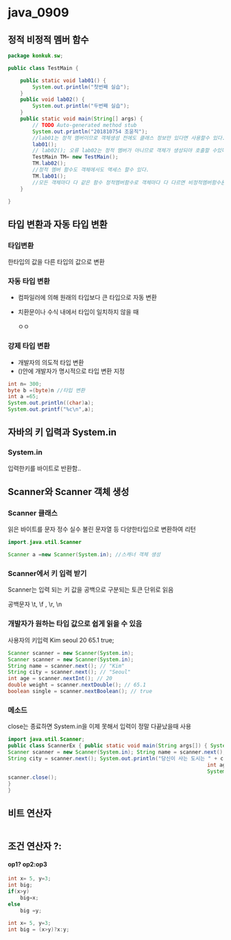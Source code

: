 # java_0909

## 정적 비정적 멤버 함수

```java
package konkuk.sw;

public class TestMain {

	public static void lab01() {
		System.out.println("첫번째 실습");
	}
	public void lab02() {
		System.out.println("두번째 실습");
	}
	public static void main(String[] args) {
		// TODO Auto-generated method stub
		System.out.println("201810754 조윤직");
		//lab01는 정적 멤버이므로 객체생성 전에도 클래스 정보만 있다면 사용할수 있다.
		lab01();
		// lab02(); 오류 lab02는 정적 멤버가 아니므로 객체가 생성되야 호출할 수있다.
		TestMain TM= new TestMain();
		TM.lab02();
		//정적 멤버 함수도 객체에서도 액세스 할수 있다.
		TM.lab01();
		//모든 객체마다 다 같은 함수 정적멤버함수로 객체마다 다 다르면 비정적멤버함수론
	}

}

```

## 타입 변환과 자동 타입 변환

### 타입변환

한타입의 값을 다른 타입의 값으로 변환

### 자동 타입 변환

- 컴파일러에 의해 원래의 타입보다 큰 타입으로 자동 변환

- 치환문이나 수식 내에서 타입이 일치하지 않을 때

  ㅇㅇ

### 강제 타입 변환

- 개발자의 의도적 타입 변환
- ()안에 개발자가 명시적으로 타입 변환 지정

```java
int n= 300;
byte b =(byte)n //타입 변환
int a =65;
System.out.println((char)a);
System.out.printf("%c\n",a);
```

## 자바의 키 입력과 System.in

### System.in

입력한키를 바이트로 반환함.. 

## Scanner와 Scanner 객체 생성

### Scanner 클래스

읽은 바이트를 문자 정수 실수 불린 문자열 등 다양한타입으로 변환하여 리턴

```java
import.java.util.Scanner

Scanner a =new Scanner(System.in); //스캐너 객체 생성
```

### Scanner에서 키 입력 받기 

Scanner는 입력 되는 키 값을 공백으로 구분되는 토큰 단위로 읽음

공백문자 \t, \f , \r,  \n

### 개발자가 원하는 타입 값으로 쉽게 읽을 수 있음

사용자의 키입력 Kim seoul 20 65.1 true;

```java
Scanner scanner = new Scanner(System.in);
Scanner scanner = new Scanner(System.in);
String name = scanner.next(); // "Kim" 
String city = scanner.next(); // "Seoul" 
int age = scanner.nextInt(); // 20 
double weight = scanner.nextDouble(); // 65.1
boolean single = scanner.nextBoolean(); // true


```

### 메소드

close는 종료하면 System.in을 이제 못해서 입력이 정말 다끝났을때 사용

```java
import java.util.Scanner;
public class ScannerEx { public static void main(String args[]) { System.out.println("이름, 도시, 나이, 체중, 독신 여부를 빈칸으로 분리하여 입력하세요");
Scanner scanner = new Scanner(System.in); String name = scanner.next(); System.out.println("당신의 이름은 " + name + "입니다."); 
String city = scanner.next(); System.out.println("당신이 사는 도시는 " + city + "입니다."); 
                                                                 int age = scanner.nextInt(); 
                                                                 System.out.println("당신의 나이는 " + age + "살입니다."); double weight = scanner.nextDouble(); // 실수 토큰 읽기 System.out.println("당신의 체중은 " + weight + "kg입니다."); boolean single = scanner.nextBoolean(); System.out.println("당신은 독신 여부는 " + single + "입니다.");
scanner.close();
}
}

```

## 비트 연산자 

```

```



## 조건 연산자 ?:

#### op1? op2:op3

```java
int x= 5, y=3;
int big;
if(x>y)
	big=x;	
else
    big =y;
```

```java
int x= 5, y=3;
int big = (x>y)?x:y; 
```

